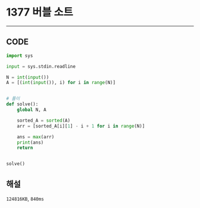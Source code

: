 # 1377 버블 소트

---

## CODE

```python
import sys

input = sys.stdin.readline

N = int(input())
A = [(int(input()), i) for i in range(N)]


# 풀이
def solve():
    global N, A

    sorted_A = sorted(A)
    arr = [sorted_A[i][1] - i + 1 for i in range(N)]

    ans = max(arr)
    print(ans)
    return


solve()

```

## 해설

`124816KB`, `840ms`
